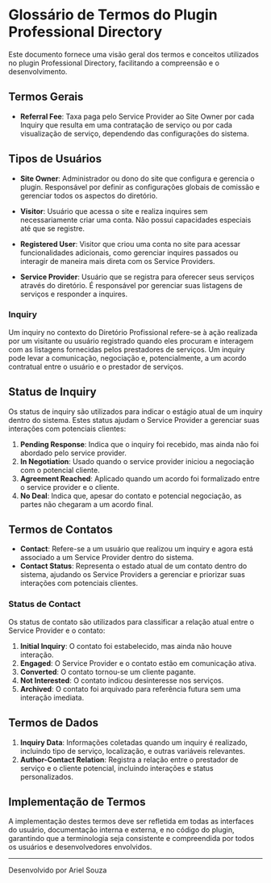 # Glossário de Termos do Plugin Professional Directory

Este documento fornece uma visão geral dos termos e conceitos utilizados no plugin Professional Directory, facilitando a compreensão e o desenvolvimento.

## Termos Gerais

- **Referral Fee**: Taxa paga pelo Service Provider ao Site Owner por cada Inquiry que resulta em uma contratação de serviço ou por cada visualização de serviço, dependendo das configurações do sistema.

## Tipos de Usuários

- **Site Owner**: Administrador ou dono do site que configura e gerencia o plugin. Responsável por definir as configurações globais de comissão e gerenciar todos os aspectos do diretório.

- **Visitor**: Usuário que acessa o site e realiza inquires sem necessariamente criar uma conta. Não possui capacidades especiais até que se registre.

- **Registered User**: Visitor que criou uma conta no site para acessar funcionalidades adicionais, como gerenciar inquires passados ou interagir de maneira mais direta com os Service Providers.

- **Service Provider**: Usuário que se registra para oferecer seus serviços através do diretório. É responsável por gerenciar suas listagens de serviços e responder a inquires.


### Inquiry
Um inquiry no contexto do Diretório Profissional refere-se à ação realizada por um visitante ou usuário registrado quando eles procuram e interagem com as listagens fornecidas pelos prestadores de serviços. Um inquiry pode levar a comunicação, negociação e, potencialmente, a um acordo contratual entre o usuário e o prestador de serviços.


## Status de Inquiry

Os status de inquiry são utilizados para indicar o estágio atual de um inquiry dentro do sistema. Estes status ajudam o Service Provider a gerenciar suas interações com potenciais clientes:

1. **Pending Response**: Indica que o inquiry foi recebido, mas ainda não foi abordado pelo service provider.
2. **In Negotiation**: Usado quando o service provider iniciou a negociação com o potencial cliente.
3. **Agreement Reached**: Aplicado quando um acordo foi formalizado entre o service provider e o cliente.
4. **No Deal**: Indica que, apesar do contato e potencial negociação, as partes não chegaram a um acordo final.


## Termos de Contatos

- **Contact**: Refere-se a um usuário que realizou um inquiry e agora está associado a um Service Provider dentro do sistema.
- **Contact Status**: Representa o estado atual de um contato dentro do sistema, ajudando os Service Providers a gerenciar e priorizar suas interações com potenciais clientes.

### Status de Contact

Os status de contato são utilizados para classificar a relação atual entre o Service Provider e o contato:

1. **Initial Inquiry**: O contato foi estabelecido, mas ainda não houve interação.
2. **Engaged**: O Service Provider e o contato estão em comunicação ativa.
3. **Converted**: O contato tornou-se um cliente pagante.
4. **Not Interested**: O contato indicou desinteresse nos serviços.
5. **Archived**: O contato foi arquivado para referência futura sem uma interação imediata.

## Termos de Dados
1. **Inquiry Data**: Informações coletadas quando um inquiry é realizado, incluindo tipo de serviço, localização, e outras variáveis relevantes.
2. **Author-Contact Relation**: Registra a relação entre o prestador de serviço e o cliente potencial, incluindo interações e status personalizados.


## Implementação de Termos

A implementação destes termos deve ser refletida em todas as interfaces do usuário, documentação interna e externa, e no código do plugin, garantindo que a terminologia seja consistente e compreendida por todos os usuários e desenvolvedores envolvidos.

---
Desenvolvido por Ariel Souza
